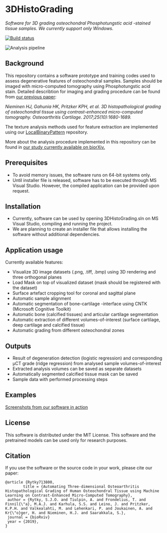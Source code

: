 # 3DHistoGrading

*Software for 3D grading osteochondral Phosphotungstic acid -stained tissue samples. We currently support only Windows.*

[![Build status](https://ci.appveyor.com/api/projects/status/6lbb2719xekk5rrx?svg=true "Build status")](https://ci.appveyor.com/project/sarytky/3dhistograding)


![Analysis pipeline](../master/training/documentation/flowchart.PNG)

 
## Background
This repository contains a software prototype and training codes used to assess degenerative features of osteochondral samples.
Samples should be imaged with micro-computed tomography using Phosphotungstic acid stain. 
Detailed describtion for imaging and grading procedure can be found from [our previous paper](https://doi.org/10.1016/j.joca.2017.05.021):
 
*Nieminen HJ, Gahunia HK, Pritzker KPH, et al. 
3D histopathological grading of osteochondral tissue using contrast-enhanced micro-computed tomography. 
Osteoarthritis Cartilage. 2017;25(10):1680-1689.*

The texture analysis methods used for feature extraction are implemented using our [LocalBinaryPattern](https://github.com/MIPT-Oulu/LocalBinaryPattern) repository.

More about the analysis procedure implemented in this repository can be found in [our study currently available on biorXiv.](https://doi.org/10.1101/713800)

 
## Prerequisites
* To avoid memory issues, the software runs on 64-bit systems only. 
* Until installer file is released, software has to be executed through MS Visual Studio. However, the compiled application can be provided upon request.


## Installation
* Currently, software can be used by opening 3DHistoGrading.sln on MS Visual Studio, compiling and running the project.
* We are planning to create an installer file that allows installing the software without additional dependencies.

## Application usage
Currently available features:
* Visualize 3D image datasets (.png, .tiff, .bmp) using 3D rendering and three orthogonal planes
* Load Mask on top of visualized dataset (mask should be registered with the dataset)
* Surface artefact cropping tool for coronal and sagittal plane
* Automatic sample alignment
* Automatic segmentation of bone-cartilage -interface using CNTK (Microsoft Cognitive Toolkit)
* Automatic bone (calcified tissues) and articular cartilage segmentation
* Automatic extraction of different volumes-of-interest (surface cartilage, deep cartilage and calcified tissue)
* Automatic grading from different osteochondral zones

## Outputs
* Result of degeneration detection (logistic regression) and corresponding µCT grade (ridge regression) from analysed sample volumes-of-interest
* Extracted analysis volumes can be saved as separate datasets
* Automatically segmented calcified tissue mask can be saved
* Sample data with performed processing steps

## Examples
[Screenshots from our software in action](https://github.com/MIPT-Oulu/3D-Histo-Grading/blob/master/pictures/examples.md)

## License
This software is distributed under the MIT License. This software and the pretrained models can be used only for research purposes.

## Citation
If you use the software or the source code in your work, please cite our paper:
```
@article {Rytky713800,
		title = {Automating Three-dimensional Osteoarthritis Histopathological Grading of Human Osteochondral Tissue using Machine Learning on Contrast-Enhanced Micro-Computed Tomography},
 author = {Rytky, S.J.O. and Tiulpin, A. and Frondelius, T. and Finnil{\"a}, M.A.J. and Karhula, S.S. and Leino, J. and Pritzker, K.P.H. and Valkealahti, M. and Lehenkari, P. and Joukainen, A. and Kr{\"o}ger, H. and Nieminen, H.J. and Saarakkala, S.},
 journal = {bioRxiv}
 year = {2019},
}
```
